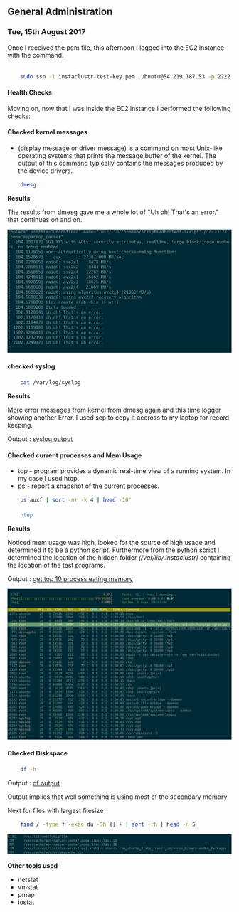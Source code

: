 ## General Administration

### Tue, 15th August 2017

Once I received the pem file, this afternoon I logged into the EC2 instance with the command.

``` bash

    sudo ssh -i instaclustr-test-key.pem  ubuntu@54.219.187.53 -p 2222
```

#### Health Checks
Moving on, now that I was inside the EC2 instance I performed the following checks:

#### Checked kernel messages  
- (display message or driver message) is a command on most Unix-like operating systems that prints the message buffer of the kernel. The output of this command typically contains the messages produced by the device drivers.

``` bash
    dmesg
```

**Results**

The results from dmesg gave me a whole lot of "Uh oh! That's an error." that continues on and on.

![dmesg results](./evidence/dmesg.png)



#### checked syslog 

``` bash
    cat /var/log/syslog
```

**Results**

More error messages from kernel from dmesg again and this time logger showing another Error. I used scp to copy it accross to my laptop for record keeping.

Output : [syslog output](./evidence/syslog)


#### Checked current processes and Mem Usage

* top - program provides a dynamic real-time view of a running system. In my case I used htop.
* ps - report a snapshot of the current processes.


``` bash
    ps auxf | sort -nr -k 4 | head -10'

    htop

```

**Results**

Noticed mem usage was high, looked for the source of high usage and determined it to be a python script. Furthermore from the python script I determined the location of the hidden folder *(/var/lib/.instaclustr)* containing the location of the test programs.

Output : [get top 10 process eating memory](./evidence/memusage)

![htop results](./evidence/htop.png)

#### Checked Diskspace
``` bash
    df -h
```
Output : [df output](./evidence/diskspace)

Output implies that well something is using most of the secondary memory

Next for files with largest filesize
``` bash
    find / -type f -exec du -Sh {} + | sort -rh | head -n 5
```

![find_largefindfile results](./evidence/largest_files.png)


**Other tools used**
* netstat
* vmstat
* pmap
* iostat
